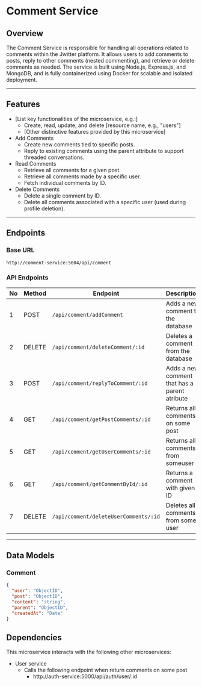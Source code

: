 # Comment Service

## Overview
The Comment Service is responsible for handling all operations related to comments within the Jwitter platform. It allows users to add comments to posts, reply to other comments (nested commenting), and retrieve or delete comments as needed. The service is built using Node.js, Express.js, and MongoDB, and is fully containerized using Docker for scalable and isolated deployment.

---

## Features
- [List key functionalities of the microservice, e.g.:]
  - Create, read, update, and delete [resource name, e.g., "users"]
  - [Other distinctive features provided by this microservice]
- Add Comments
  - Create new comments tied to specific posts.
  - Reply to existing comments using the parent attribute to support threaded conversations.
- Read Comments
  - Retrieve all comments for a given post.
  - Retrieve all comments made by a specific user.
  - Fetch individual comments by ID.
- Delete Comments
  - Delete a single comment by ID.
  - Delete all comments associated with a specific user (used during profile deletion).
---

## Endpoints

### Base URL
```console
http://comment-service:5004/api/comment
```

### API Endpoints
| No | Method  | Endpoint                              | Description                                   |
|----|---------|---------------------------------------|-----------------------------------------------|
| 1  | POST    | `/api/comment/addComment`             | Adds a new comment to the database            |
| 2  | DELETE  | `/api/comment/deleteComment/:id`      | Deletes a comment from the database           |
| 3  | POST    | `/api/comment/replyToComment/:id`     | Adds a new comment that has a parent atribute |
| 4  | GET     | `/api/comment/getPostComments/:id`    | Returns all comments on some post             |
| 5  | GET     | `/api/comment/getUserComments/:id`    | Returns all comments from someuser            | 
| 6  | GET     | `/api/comment/getCommentById/:id`     | Returns a comment with given ID               |
| 7  | DELETE  | `/api/comment/deleteUserComments/:id` | Deletes all comments from some user           |

---

## Data Models

### Comment
```json
{
  "user": "ObjectID",
  "post": "ObjectID",
  "content": "string",
  "parent": "ObjectID",
  "createdAt": "Date"
}
```

## Dependencies
This microservice interacts with the following other microservices:
- User service
    - Calls the following endpoint when return comments on some post
        - http://auth-service:5000/api/auth/user/:id
